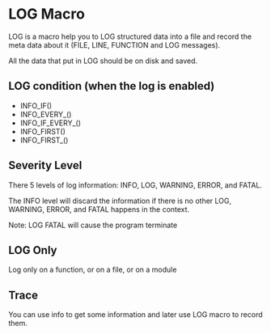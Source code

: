 LOG Macro
=========

LOG is a macro help you to LOG structured data into a file and record the meta data about it (FILE, LINE, FUNCTION and LOG messages).

All the data that put in LOG should be on disk and saved.

## LOG condition (when the log is enabled)

- INFO_IF()
- INFO_EVERY_()
- INFO_IF_EVERY_()
- INFO_FIRST()
- INFO_FIRST_()

## Severity Level

There 5 levels of log information: INFO, LOG, WARNING, ERROR, and FATAL.

The INFO level will discard the information if there is no other LOG, WARNING, ERROR, and FATAL happens in the context.

Note: LOG FATAL will cause the program terminate

## LOG Only

Log only on a function, or on a file, or on a module

## Trace

You can use info to get some information and later use LOG macro to record them.
